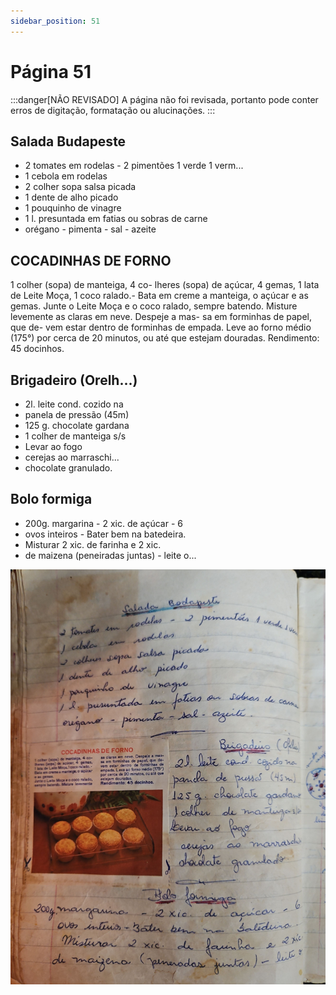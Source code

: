 ```yaml
---
sidebar_position: 51
---
```

# Página 51
:::danger[NÃO REVISADO]
A página não foi revisada, portanto pode conter erros de digitação, formatação ou alucinações.
:::
## Salada Budapeste

- 2 tomates em rodelas - 2 pimentões 1 verde 1 verm...
- 1 cebola em rodelas
- 2 colher sopa salsa picada
- 1 dente de alho picado
- 1 pouquinho de vinagre
- 1 l. presuntada em fatias ou sobras de carne
- orégano - pimenta - sal - azeite

## COCADINHAS DE FORNO

1 colher (sopa) de manteiga, 4 co-
lheres (sopa) de açúcar, 4 gemas,
1 lata de Leite Moça, 1 coco ralado.-
Bata em creme a manteiga, o açúcar
e as gemas.
Junte o Leite Moça e o coco ralado,
sempre batendo. Misture levemente
as claras em neve. Despeje a mas-
sa em forminhas de papel, que de-
vem estar dentro de forminhas de
empada. Leve ao forno médio (175°)
por cerca de 20 minutos, ou até que
estejam douradas.
Rendimento: 45 docinhos.

## Brigadeiro (Orelh...)

- 2l. leite cond. cozido na
- panela de pressão (45m)
- 125 g. chocolate gardana
- 1 colher de manteiga s/s
- Levar ao fogo
- cerejas ao marraschi...
- chocolate granulado.

## Bolo formiga

- 200g. margarina - 2 xic. de açúcar - 6
- ovos inteiros - Bater bem na batedeira.
- Misturar 2 xic. de farinha e 2 xic.
- de maizena (peneiradas juntas) - leite o...

![imagem base](./images/page_51.png)